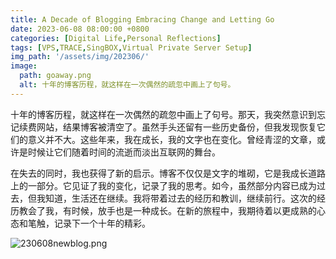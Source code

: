 ```yaml
---
title: A Decade of Blogging Embracing Change and Letting Go
date: 2023-06-08 08:00:00 +0800
categories: [Digital Life,Personal Reflections]
tags: [VPS,TRACE,SingBOX,Virtual Private Server Setup]   
img_path: '/assets/img/202306/'
image:
  path: goaway.png
  alt: 十年的博客历程，就这样在一次偶然的疏忽中画上了句号。
---
```


十年的博客历程，就这样在一次偶然的疏忽中画上了句号。那天，我突然意识到忘记续费网站，结果博客被清空了。虽然手头还留有一些历史备份，但我发现恢复它们的意义并不大。这些年来，我在成长，我的文字也在变化。曾经青涩的文章，或许是时候让它们随着时间的流逝而淡出互联网的舞台。

在失去的同时，我也获得了新的启示。博客不仅仅是文字的堆砌，它是我成长道路上的一部分。它见证了我的变化，记录了我的思考。如今，虽然部分内容已成为过去，但我知道，生活还在继续。我将带着过去的经历和教训，继续前行。这次的经历教会了我，有时候，放手也是一种成长。在新的旅程中，我期待着以更成熟的心态和笔触，记录下一个十年的精彩。


![230608newblog.png](230608newblog.png)
